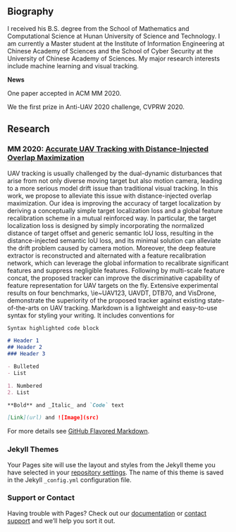 ## Biography

I received his B.S. degree from the School of Mathematics and Computational Science at Hunan University of Science and Technology. I am currently a Master student at the Institute of Information Engineering at Chinese Academy of Sciences and the School of Cyber Security at the University of Chinese Academy of Sciences. My major research interests include machine learning and visual tracking.

**News** 

One paper accepted in ACM MM 2020.

We the first prize in Anti-UAV 2020 challenge, CVPRW 2020.

## Research

### MM 2020: [Accurate UAV Tracking with Distance-Injected Overlap Maximization](https://2020.acmmm.org/)

UAV tracking is usually challenged by the dual-dynamic disturbances that arise from not only diverse moving target but also motion camera, leading to a more serious model drift issue than traditional visual tracking. In this work, we propose to alleviate this issue with distance-injected overlap maximization. Our idea is improving the accuracy of target localization by deriving a conceptually simple target localization loss and a global feature recalibration scheme in a mutual reinforced way. In particular, the target localization loss is designed by simply incorporating the normalized distance of target offset and generic semantic IoU loss, resulting in the distance-injected semantic IoU loss, and its minimal solution can alleviate the drift problem caused by camera motion. Moreover, the deep feature extractor is reconstructed and alternated with a feature recalibration network, which can leverage the global information to recalibrate significant features and suppress negligible features. Following by multi-scale feature concat, the proposed tracker can improve the discriminative capability of feature representation for UAV targets on the fly. Extensive experimental results on four benchmarks, \ie~UAV123, UAVDT, DTB70, and VisDrone, demonstrate the superiority of the proposed tracker against existing state-of-the-arts on UAV tracking.
Markdown is a lightweight and easy-to-use syntax for styling your writing. It includes conventions for

```markdown
Syntax highlighted code block

# Header 1
## Header 2
### Header 3

- Bulleted
- List

1. Numbered
2. List

**Bold** and _Italic_ and `Code` text

[Link](url) and ![Image](src)
```

For more details see [GitHub Flavored Markdown](https://guides.github.com/features/mastering-markdown/).

### Jekyll Themes

Your Pages site will use the layout and styles from the Jekyll theme you have selected in your [repository settings](https://github.com/chunhui-zhang/Chunhui-Zhang/settings). The name of this theme is saved in the Jekyll `_config.yml` configuration file.

### Support or Contact

Having trouble with Pages? Check out our [documentation](https://docs.github.com/categories/github-pages-basics/) or [contact support](https://github.com/contact) and we’ll help you sort it out.
